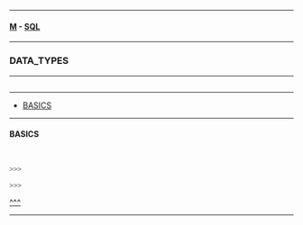
---

#### [M](https://github.com/ttltrk/TTT/blob/master/menu.md) - [SQL](https://github.com/ttltrk/TTT/blob/master/SQL/SQL.md)

---

### DATA_TYPES

---

```

```

---

* [BASICS](#BASICS)


---

#### BASICS

```sql


>>>

>>>
```

[^^^](#DATA_TYPES)

---
